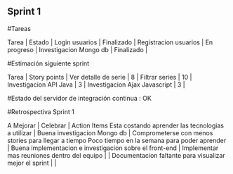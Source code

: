## Sprint 1

#Tareas

Tarea                               | Estado      |
Login usuarios                      | Finalizado  |
Registracion usuarios               | En progreso |
Investigacion Mongo db              | Finalizado  |


#Estimación siguiente sprint

Tarea                               | Story points      |
Ver detalle de serie                | 8                 |
Filtrar series                      | 10                |
Investigacion API Java              | 3                 |
Investigacion Ajax Javascript       | 3                 |

#Estado del servidor de integración continua : OK

#Retrospectiva Sprint 1

A Mejorar                                                 | Celebrar                                                | Action Items
Esta costando aprender las tecnologias a utilizar         | Buena investigacion Mongo db                            | Comprometerse con menos stories para llegar a tiempo
Poco tiempo en la semana para poder aprender              | Buena implementacion e investigacion sobre el front-end |
Implementar mas reuniones dentro del equipo               |                                                         |
Documentacion faltante para visualizar mejor el sprint    |                                                         |

